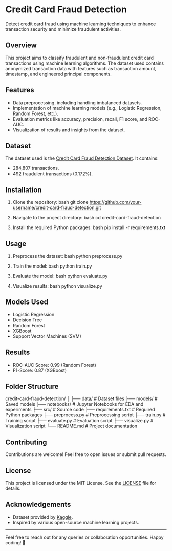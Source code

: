# Credit Card Fraud Detection

Detect credit card fraud using machine learning techniques to enhance transaction security and minimize fraudulent activities.

## Overview
This project aims to classify fraudulent and non-fraudulent credit card transactions using machine learning algorithms. The dataset used contains anonymized transaction data with features such as transaction amount, timestamp, and engineered principal components.

## Features
- Data preprocessing, including handling imbalanced datasets.
- Implementation of machine learning models (e.g., Logistic Regression, Random Forest, etc.).
- Evaluation metrics like accuracy, precision, recall, F1 score, and ROC-AUC.
- Visualization of results and insights from the dataset.

## Dataset
The dataset used is the [Credit Card Fraud Detection Dataset](https://www.kaggle.com/datasets/mlg-ulb/creditcardfraud). It contains:
- 284,807 transactions.
- 492 fraudulent transactions (0.172%).

## Installation
1. Clone the repository:
   bash
   git clone https://github.com/your-username/credit-card-fraud-detection.git
   
2. Navigate to the project directory:
   bash
   cd credit-card-fraud-detection
   
3. Install the required Python packages:
   bash
   pip install -r requirements.txt
   

## Usage
1. Preprocess the dataset:
   bash
   python preprocess.py
   
2. Train the model:
   bash
   python train.py
   
3. Evaluate the model:
   bash
   python evaluate.py
   
4. Visualize results:
   bash
   python visualize.py
   

## Models Used
- Logistic Regression
- Decision Tree
- Random Forest
- XGBoost
- Support Vector Machines (SVM)

## Results
- ROC-AUC Score: 0.99 (Random Forest)
- F1-Score: 0.87 (XGBoost)

## Folder Structure

credit-card-fraud-detection/
│
├── data/              # Dataset files
├── models/            # Saved models
├── notebooks/         # Jupyter Notebooks for EDA and experiments
├── src/               # Source code
├── requirements.txt   # Required Python packages
├── preprocess.py      # Preprocessing script
├── train.py           # Training script
├── evaluate.py        # Evaluation script
├── visualize.py       # Visualization script
└── README.md          # Project documentation


## Contributing
Contributions are welcome! Feel free to open issues or submit pull requests.

## License
This project is licensed under the MIT License. See the [LICENSE](LICENSE) file for details.

## Acknowledgements
- Dataset provided by [Kaggle](https://www.kaggle.com/datasets/mlg-ulb/creditcardfraud).
- Inspired by various open-source machine learning projects.

---

Feel free to reach out for any queries or collaboration opportunities. Happy coding! 🚀
